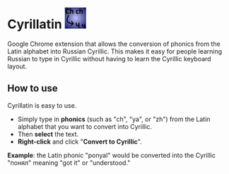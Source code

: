# Cyrillatin ![alt text](https://github.com/Gavin-TC/Cyrillatin/blob/main/icons/icon48.png "Logo Title Text 1")
Google Chrome extension that allows the conversion of phonics from the Latin alphabet into Russian Cyrillic.
This makes it easy for people learning Russian to type in Cyrillic without having to learn the Cyrillic keyboard layout.

## How to use
Cyrillatin is easy to use. 
- Simply type in **phonics** (such as "ch", "ya", or "zh") from the Latin alphabet that you want to convert into Cyrillic.
- Then **select** the text.
- **Right-click** and click "**Convert to Cyrillic**".



**Example**: the Latin phonic "ponyal" would be converted into the Cyrillic "понял" meaning "got it" or "understood."
